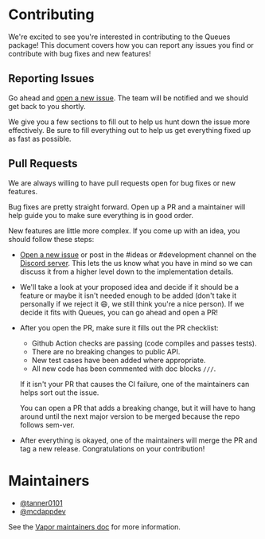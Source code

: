 # Contributing

We're excited to see you're interested in contributing to the Queues package! This document covers how you can report any issues you find or contribute with bug fixes and new features!

## Reporting Issues

Go ahead and [open a new issue](https://github.com/vapor/queues/issues/new). The team will be notified and we should get back to you shortly.

We give you a few sections to fill out to help us hunt down the issue more effectively. Be sure to fill everything out to help us get everything fixed up as fast as possible.

## Pull Requests

We are always willing to have pull requests open for bug fixes or new features.

Bug fixes are pretty straight forward. Open up a PR and a maintainer will help guide you to make sure everything is in good order.

New features are little more complex. If you come up with an idea, you should follow these steps:

- [Open a new issue](https://github.com/vapor/queues/issues/new) or post in the #ideas or #development channel on the [Discord server](http://vapor.team/). This lets the us know what you have in mind so we can discuss it from a higher level down to the implementation details.

- We'll take a look at your proposed idea and decide if it should be a feature or maybe it isn't needed enough to be added (don't take it personally if we reject it 😄, we still think you're a nice person). If we decide it fits with Queues, you can go ahead and open a PR!
- After you open the PR, make sure it fills out the PR checklist:
	- Github Action checks are passing (code compiles and passes tests).
	- There are no breaking changes to public API.
	- New test cases have been added where appropriate.
	- All new code has been commented with doc blocks `///`.

	If it isn't your PR that causes the CI failure, one of the maintainers can helps sort out the issue.
	
	You can open a PR that adds a breaking change, but it will have to hang around until the next major version to be merged because the repo follows sem-ver.
	
- After everything is okayed, one of the maintainers will merge the PR and tag a new release. Congratulations on your contribution!

# Maintainers

- [@tanner0101](https://github.com/tanner0101)
- [@mcdappdev](https://github.com/mcdappdev)

See the [Vapor maintainers doc](https://github.com/vapor/vapor/blob/master/Docs/maintainers.md) for more information. 
